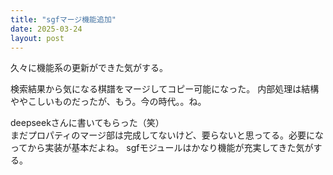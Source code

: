 ```yaml
---
title: "sgfマージ機能追加"
date: 2025-03-24
layout: post
---
```


久々に機能系の更新ができた気がする。

検索結果から気になる棋譜をマージしてコピー可能になった。
内部処理は結構ややこしいものだったが、もう。今の時代。。ね。

deepseekさんに書いてもらった（笑）  
まだプロパティのマージ部は完成してないけど、要らないと思ってる。必要になってから実装が基本だよね。
sgfモジュールはかなり機能が充実してきた気がする。
